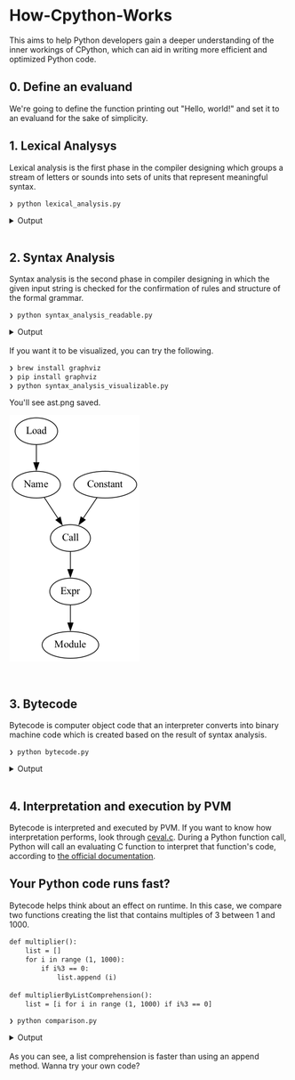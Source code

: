 # How-Cpython-Works
This aims to help Python developers gain a deeper understanding of the inner workings of CPython, which can aid in writing more efficient and optimized Python code.

## 0. Define an evaluand
We're going to define the function printing out "Hello, world!" and set it to an evaluand for the sake of simplicity.

## 1. Lexical Analysys
Lexical analysis is the first phase in the compiler designing which groups a stream of letters or sounds into sets of units that represent meaningful syntax.
```
❯ python lexical_analysis.py
```
<details><summary>Output</summary>

```rb
[TokenInfo(type=62 (ENCODING), string='utf-8', start=(0, 0), end=(0, 0), line=''),
TokenInfo(type=1 (NAME), string='print', start=(1, 0), end=(1, 5), line='print("Hello, world!")'),
TokenInfo(type=54 (OP), string='(', start=(1, 5), end=(1, 6), line='print("Hello, world!")'),
TokenInfo(type=3 (STRING), string='"Hello, world!"', start=(1, 6), end=(1, 21), line='print("Hello, world!")'),
TokenInfo(type=54 (OP), string=')', start=(1, 21), end=(1, 22), line='print("Hello, world!")'),
TokenInfo(type=4 (NEWLINE), string='', start=(1, 22), end=(1, 23), line=''),
TokenInfo(type=0 (ENDMARKER), string='', start=(2, 0), end=(2, 0), line='')]
```
</details>
<br>

## 2. Syntax Analysis
Syntax analysis is the second phase in compiler designing in which the given input string is checked for the confirmation of rules and structure of the formal grammar.
```
❯ python syntax_analysis_readable.py
```
<details><summary>Output</summary>

```rb
<class 'ast.Module'>
    <class 'ast.Expr'>: 1
        <class 'ast.Call'>: 1
            <class 'ast.Name'>: 1
                <class 'ast.Load'>
            <class 'ast.Constant'>: 1
```
</details>
<br>
If you want it to be visualized, you can try the following.

```
❯ brew install graphviz
❯ pip install graphviz
❯ python syntax_analysis_visualizable.py
```
You'll see ast.png saved.

![AST](ast.png "AST")

<br>

## 3. Bytecode
Bytecode is computer object code that an interpreter converts into binary machine code which is created based on the result of syntax analysis.
```
❯ python bytecode.py
```
<details><summary>Output</summary>

```rb
              0 LOAD_GLOBAL              0 (print)
              2 LOAD_CONST               1 ('Hello, world!')
              4 CALL_FUNCTION            1
              6 POP_TOP
              8 LOAD_CONST               0 (None)
             10 RETURN_VALUE
```
</details>
<br>

## 4. Interpretation and execution by PVM
Bytecode is interpreted and executed by PVM.
If you want to know how interpretation performs, look through <a href="https://github.com/python/cpython/blob/main/Python/ceval.c">ceval.c</a>. During a Python function call, Python will call an evaluating C function to interpret that function's code, according to <a href="https://docs.python.org/ja/3.11/whatsnew/3.11.html#inlined-python-function-calls">the official documentation</a>.


## Your Python code runs fast?
Bytecode helps think about an effect on runtime. In this case, we compare two functions creating the list that contains multiples of 3 between 1 and 1000. 
```
def multiplier():
    list = []
    for i in range (1, 1000):
        if i%3 == 0:
            list.append (i)

def multiplierByListComprehension():
    list = [i for i in range (1, 1000) if i%3 == 0]
```

```
❯ python comparison.py
```
<details><summary>Output</summary>

```rb
              0 BUILD_LIST               0
              2 STORE_FAST               0 (L)
              4 LOAD_GLOBAL              0 (range)
              6 LOAD_CONST               1 (1)
              8 LOAD_CONST               2 (1000)
             10 CALL_FUNCTION            2
             12 GET_ITER
             14 FOR_ITER                13 (to 42)
             16 STORE_FAST               1 (i)
             18 LOAD_FAST                1 (i)
             20 LOAD_CONST               3 (3)
             22 BINARY_MODULO
             24 LOAD_CONST               4 (0)
             26 COMPARE_OP               2 (==)
             28 POP_JUMP_IF_FALSE       20 (to 40)
             30 LOAD_FAST                0 (L)
             32 LOAD_METHOD              1 (append)
             34 LOAD_FAST                1 (i)
             36 CALL_METHOD              1
             38 POP_TOP
             40 JUMP_ABSOLUTE            7 (to 14)
             42 LOAD_CONST               0 (None)
             44 RETURN_VALUE

elapsed time: 0.000077248 [sec]

              0 LOAD_CONST               1 (<code object <listcomp> at 0x10b3294d0, file "/Users/iamstgt/How_CPython_Works/comparison.py", line 25>)
              2 LOAD_CONST               2 ('multiplierByListComprehension.<locals>.<listcomp>')
              4 MAKE_FUNCTION            0
              6 LOAD_GLOBAL              0 (range)
              8 LOAD_CONST               3 (1)
             10 LOAD_CONST               4 (1000)
             12 CALL_FUNCTION            2
             14 GET_ITER
             16 CALL_FUNCTION            1
             18 STORE_FAST               0 (L)
             20 LOAD_CONST               0 (None)
             22 RETURN_VALUE
Disassembly of <code object <listcomp> at 0x10b3294d0, file "/Users/iamstgt/How_CPython_Works/comparison.py", line 25>:
              0 BUILD_LIST               0
              2 LOAD_FAST                0 (.0)
              4 FOR_ITER                10 (to 26)
              6 STORE_FAST               1 (i)
              8 LOAD_FAST                1 (i)
             10 LOAD_CONST               0 (3)
             12 BINARY_MODULO
             14 LOAD_CONST               1 (0)
             16 COMPARE_OP               2 (==)
             18 POP_JUMP_IF_FALSE        2 (to 4)
             20 LOAD_FAST                1 (i)
             22 LIST_APPEND              2
             24 JUMP_ABSOLUTE            2 (to 4)
             26 RETURN_VALUE

elapsed time: 0.000056982 [sec]
```
</details>
<br>
As you can see, a list comprehension is faster than using an append method. Wanna try your own code?
